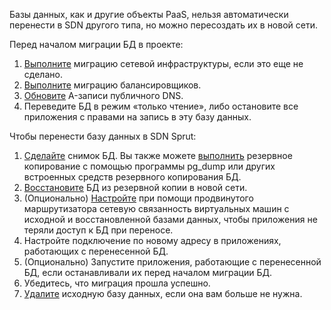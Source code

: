 Базы данных, как и другие объекты PaaS, нельзя автоматически перенести в SDN другого типа, но можно пересоздать их в новой сети.

Перед началом миграции БД в проекте:

1. [Выполните](../../iaas) миграцию сетевой инфраструктуры, если это еще не сделано.
1. [Выполните](../balancers) миграцию балансировщиков.
1. [Обновите](../dns) A-записи публичного DNS.
1. Переведите БД в режим «только чтение», либо остановите все приложения с правами на запись в эту базу данных.

Чтобы перенести базу данных в SDN Sprut:

1. [Сделайте](/ru/storage/backups/instructions/create-backup-copy) снимок БД. Вы также можете [выполнить](/ru/dbs/dbaas/how-to-guides/db-migration) резервное копирование с помощью программы pg_dump или других встроенных средств резервного копирования БД.
1. [Восстановите](/ru/storage/backups/instructions/restore-from-backup) БД из резервной копии в новой сети.
1. (Опционально) [Настройте](/ru/networks/vnet/how-to-guides/onpremise-connect/advanced-router) при помощи продвинутого маршрутизатора сетевую связанность виртуальных машин с исходной и восстановленной базами данных, чтобы приложения не теряли доступ к БД при переносе.
1. Настройте подключение по новому адресу в приложениях, работающих с перенесенной БД.
1. (Опционально) Запустите приложения, работающие с перенесенной БД, если останавливали их перед началом миграции БД.
1. Убедитесь, что миграция прошла успешно.
1. [Удалите](/ru/dbs/dbaas/instructions/manage-instance/clickhouse#udalenie_instansa_bd) исходную базу данных, если она вам больше не нужна.

